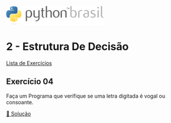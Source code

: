 ![pythonbrasil_logo](../../logo_pythonBrasil.png)

# 2 - Estrutura De Decisão 
[Lista de Exercícios](../../README.md)

## Exercício 04

Faça um Programa que verifique se uma letra digitada é vogal ou consoante.

[:page_with_curl: Solução](__init__.py)
